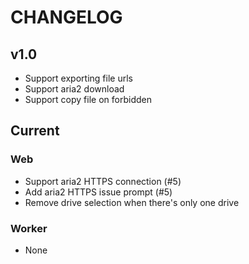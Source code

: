 # CHANGELOG

## v1.0

- Support exporting file urls
- Support aria2 download
- Support copy file on forbidden

## Current

### Web

- Support aria2 HTTPS connection (#5)
- Add aria2 HTTPS issue prompt (#5)
- Remove drive selection when there's only one drive

### Worker

- None